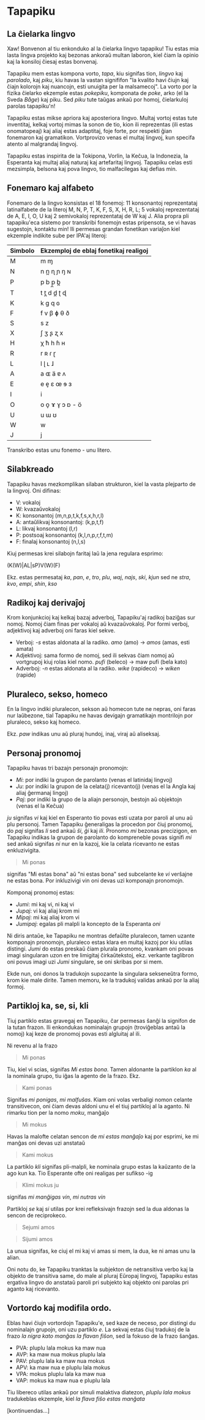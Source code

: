 # Tapapiku
## La ĉielarka lingvo

Xaw! Bonvenon al tiu enkonduko al la ĉielarka lingvo tapapiku! Tiu estas mia lasta lingva projekto kaj bezonas ankoraŭ multan laboron, kiel ĉiam la opinio kaj la konsiloj ĉiesaj estas bonvenaj.

Tapapiku mem estas kompona vorto, *tapa*, kiu signifas tion, *lingvo* kaj *parolado*, kaj *piku*, kiu havas la vastan signififon "la kvalito havi ĉiujn kaj ĉiajn kolorojn kaj nuancojn, esti unuigita per la malsamecoj". La vorto por la fizika ĉielarko ekzemple estas *pokepiku*, komponata de *poke*, arko (el la Sveda *Båge*) kaj piku. Sed *piku* tute taŭgas ankaŭ por homoj, ĉielarkuloj parolas tapapiku'n!

Tapapiku estas mikse apriora kaj aposteriora lingvo. Multaj vortoj estas tute inventitaj, kelkaj vortoj mimas la sonon de tio, kion ili reprezentas (ili estas onomatopeaj) kaj aliaj estas adaptitaj, foje forte, por respekti ĝian fonemaron kaj gramatikon. Vortprovizo venas el multaj lingvoj, kun specifa atento al malgrandaj lingvoj. 

Tapapiku estas inspirita de la Tokipona, Vorlin, la Keĉua, la Indonezia, la Esperanta kaj multaj aliaj naturaj kaj artefaritaj lingvoj. Tapapiku celas esti mezsimpla, belsona kaj pova lingvo, tio malfacilegas kaj defias min.

## Fonemaro kaj alfabeto

Fonemaro de la lingvo konsistas el 18 fonemoj: 11 konsonantoj reprezentataj latinalfabete de la literoj M, N, P, T, K, F, S, X, H, R, L; 5 vokaloj reprezentataj de A, E, I, O, U kaj 2 semivokaloj reprezentataj de W kaj J. Alia propra pli tapapiku'eca sistemo por transkribi fonemojn estas pripensota, se vi havas sugestojn, kontaktu min!
Ili permesas grandan fonetikan variaĵon kiel ekzemple indikite sube per IPA'aj literoj:

| Simbolo | Ekzemploj de eblaj fonetikaj realigoj |
|------------|--------------------------------------------------|
M | m ɱ
N | n n̪ ɳ ɲ ŋ ɴ
P | p b p̪ b̪
T | t t̪ d d̪ ʈ ɖ
K | k g q ɢ
F | f v β ɸ θ ð
S | s z
X | ʃ ʒ ʂ ʐ x
H | χ ħ h ɦ ʜ
R | r ʀ ɾ ɽ
L | l ɭ ʟ ɺ
A | a ɶ ä ɐ ʌ
E | e e̞ ɛ œ ɘ ɜ
I | i   
O | o o̞ ɤ ɤ̞ ɔ ɒ - ö
U | u ɯ ʊ
W | w
J | j

Transkribo estas unu fonemo - unu litero.

## Silabkreado

Tapapiku havas mezkomplikan silaban strukturon, kiel la vasta plejparto de la lingvoj. Oni difinas:

- V: vokaloj
- W: kvazaŭvokaloj
- K: konsonantoj (m,n,p,t,k,f,s,x,h,r,l)
- A: antaŭlikvaj konsonantoj: (k,p,t,f)
- L: likvaj konsonantoj (l,r)
- P: postsoaj konsonantoj (k,l,n,p,r,f,t,m)
- F: finalaj konsonantoj (n,l,s)

Kiuj permesas krei silabojn faritaj laŭ la jena regulara esprimo:

(K(W)|AL|sP)V(W)(F)

Ekz. estas permesataj *ka*, *pan*, *e*, *tro*, *plu*, *waj*, *najs*, *ski*, *kjun* sed ne *stra*, *kvo*, *empi*, *shin*, *kso*


## Radikoj kaj derivaĵoj

Krom konjunkcioj kaj kelkaj bazaj adverboj, Tapapiku'aj radikoj baziĝas sur nomoj. Nomoj ĉiam finas per vokaloj aŭ kvazaŭvokaloj. Por formi verboj, adjektivoj kaj adverboj oni faras kiel sekve.

- Verboj: *-s* estas aldonata al la radiko. *amo* (amo) -> *amos* (amas, esti amata)
- Adjektivoj: sama formo de nomoj, sed ili sekvas ĉiam nomoj aŭ vortgrupoj kiuj rolas kiel nomo. *pufi* (beleco) -> maw pufi (bela kato)
- Adverboj: *-n* estas aldonata al la radiko. *wike* (rapideco) -> *wiken* (rapide)

## Pluraleco, sekso, homeco

En la lingvo indiki pluralecon, sekson aŭ homecon tute ne nepras, oni faras nur laŭbezone, tial Tapapiku ne havas devigajn gramatikajn montrilojn por pluraleco, sekso kaj homeco.

Ekz. *paw* indikas unu aŭ pluraj hundoj, inaj, viraj aŭ aliseksaj. 

## Personaj pronomoj 

Tapapiku havas tri bazajn personajn pronomojn:

- *Mi*: por indiki la grupon de parolanto (venas el latinidaj lingvoj)
- *Ju*: por indiki la grupon de la celata(j) ricevanto(j) (venas el la Angla kaj aliaj ĝermanaj lingoj)
- *Paj*: por indiki la grupo de la aliajn personojn, bestojn aŭ objektojn (venas el la Keĉua)

*ju* signifas *vi* kaj kiel en Esperanto tio povas esti uzata por paroli al unu aŭ plu personoj. Tamen Tapapiku ĝeneraligas la procedon por ĉiuj pronomoj, do *paj* signifas *li* sed ankaŭ *ŝi*, *ĝi* kaj *ili*. Pronomo *mi* bezonas precizigon, en Tapapiku indikas la grupon de parolanto do kompreneble povas signifi *mi* sed ankaŭ signifas *ni* nur en la kazoj, kie la celata ricevanto ne estas enkluzivigita.

> Mi ponas 

signifas "Mi estas bona" aŭ "ni estas bona" sed subcelante ke *vi* verŝajne ne estas bona. Por inkluzivigi vin oni devas uzi komponajn pronomojn.

Komponaj pronomoj estas:

- *Jumi*: mi kaj vi, ni kaj vi
- *Jupaj*: vi kaj aliaj krom mi
- *Mipaj*: mi kaj aliaj krom vi
- *Jumipaj*: egalas pli malpli la koncepto de la Esperanta *oni*

Ni diris antaŭe, ke Tapapiku ne montras defaŭlte pluralecon, tamen uzante komponajn pronomojn, pluraleco estas klara en multaj kazoj por kiu utilas distingi. *Jumi* do estas preskaŭ ĉiam plurala pronomo, kvankam oni povas imagi singularan uzon en tre limigitaj ĉirkaŭtekstoj, ekz. verkante taglibron oni povus imagi uzi *Jumi* singulare, se oni skribas por si mem.     

Ekde nun, oni donos la tradukojn supozante la singulara sekseneŭtra formo, krom kie male dirite. Tamen memoru, ke la tradukoj validas ankaŭ por la aliaj formoj.

## Partikloj ka, se, si, kli

Tiuj partiklo estas gravegaj en Tapapiku, ĉar permesas ŝanĝi la signifon de la tutan frazon. Ili enkondukas nominalajn grupojn (troviĝeblas antaŭ la nomoj) kaj keze de pronomoj povas esti algluitaj al ili.

Ni revenu al la frazo 

> Mi ponas

Tiu, kiel vi scias, signifas *Mi estas bona*. Tamen aldonante la partiklon *ka* al la nominala grupo, tiu iĝas la agento de la frazo. Ekz.

> Kami ponas

Signifas *mi ponigas*, *mi malfuŝas*.
Kiam oni volas verbaligi nomon celante transitivecon, oni ĉiam devas aldoni unu el el tiuj partikloj al la aganto. 
Ni rimarku tion per la nomo *moku*, manĝaĵo

> Mi mokus

Havas la malofte celatan sencon de *mi estas manĝaĵo* kaj por esprimi, ke mi manĝas oni devas uzi anstataŭ

> Kami mokus

La partiklo *kli* signifas pli-malpli, ke nominala grupo estas la kaŭzanto de la ago kun ka. Tio Esperante ofte oni realigas per sufikso -ig

> Klimi mokus ju

signifas *mi manĝigas vin*, *mi nutras vin*

Partikloj *se* kaj *si* utilas por krei refleksivajn frazojn sed la dua aldonas la sencon de reciprokeco.

> Sejumi amos 

> Sijumi  amos

La unua signifas, ke ciuj el mi kaj vi amas si mem, la dua, ke ni amas unu la alian.
 
Oni notu do, ke Tapapiku tranktas la subjekton de netransitiva verbo kaj la objekto de transitiva same, do male al pluraj Eŭropaj lingvoj, Tapapiku estas ergativa lingvo do anstataŭ paroli pri subjekto kaj objekto oni parolas pri aganto kaj ricevanto.

## Vortordo kaj modifila ordo.

Eblas havi ĉiujn vortordojn Tapapiku'e, sed kaze de neceso, por distingi du nominalajn grupojn, oni uzu partiklo *e*. La sekvaj estas ĉiuj tradukoj de la frazo *la nigra kato manĝas la flavan fiŝon*, sed la fokuso de la frazo ŝanĝas.

- PVA: pluplu lala mokus ka maw nua
- AVP: ka maw nua mokus pluplu lala
- PAV: pluplu lala ka maw nua mokus
- APV: ka maw nua e pluplu lala mokus
- VPA: mokus pluplu lala ka maw nua
- VAP: mokus ka maw nua e pluplu lala

Tiu libereco utilas ankaŭ por simuli malaktiva diatezon, *pluplu lala mokus* tradukeblas ekzemple, kiel *la flava fiŝo estas manĝata*

[kontinuendas...]








 
